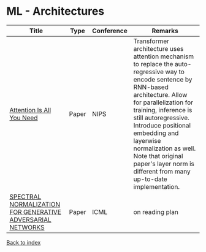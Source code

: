 # ML - Architectures
|Title|Type|Conference|Remarks
|--|--|--|--|
|[Attention Is All You Need](https://arxiv.org/abs/1706.03762)|Paper|NIPS|Transformer architecture uses attention mechanism to replace the auto-regressive way to encode sentence by RNN-based architecture. Allow for parallelization for training, inference is still autoregressive. Introduce positional embedding and layerwise normalization as well. Note that original paper's layer norm is different from many up-to-date implementation. |
|[SPECTRAL NORMALIZATION FOR GENERATIVE ADVERSARIAL NETWORKS](https://arxiv.org/pdf/1802.05957.pdf)|Paper|ICML|on reading plan


[Back to index](../README.md)